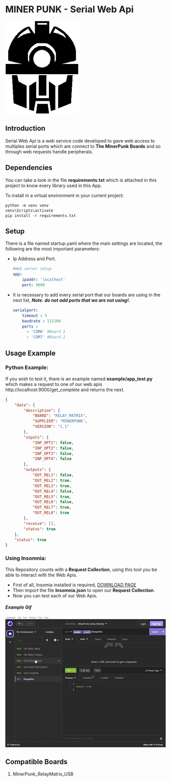 # MINER PUNK - Serial Web Api
![logo](https://raw.githubusercontent.com/alf0ns0-l0pez/MinerPunk_Serial_WebApi/main/img/logo_corn.png)
## Introduction

Serial Web Api is a web service code developed to gave web access to multiples serial ports which are connect to **The MinerPunk Boards** and so through web requests handle peripherals.

## Dependencies

You can take a look in the file **requirements.txt** which is attached in this project to know every library used in this App. 

To install in a virtual environment in your current project:
```
python -m venv venv
venv\Scripts\activate
pip install -r requirements.txt
```
## Setup

There is a file named startup.yaml where the main settings are located, the following are the most important parameters:
* Ip Address and Port.
    ```yaml
    #Web server setup
    app:
        ipaddr: 'localhost'
        port: 9000
    ```
* It is necessary to add every serial port that our boards are using in the next list, ***Note. do not add ports that we are not using!.***
    ```yaml
    serialport:
        timeout : 5
        baudrate : 115200
        ports :
          - 'COM6' #Board 1
          - 'COM7' #Board 2
    ```
## Usage Example

### **Python Example:**
If you wish to test it, there is an example named **example/app_test.py** which makes a request to one of our web apis http://localhost:9000/get_complete and returns the next.
```json
{
	"data": {
		"description": {
			"BOARD": "RELAY_MATRIX",
			"SUPPLIER": "MINERPUNK",
			"VERSION": "1.1"
		},
		"inputs": {
			"INP_OPT1": false,
			"INP_OPT2": false,
			"INP_OPT3": false,
			"INP_OPT4": false
		},
		"outputs": {
			"OUT_REL1": false,
			"OUT_REL2": true,
			"OUT_REL3": true,
			"OUT_REL4": false,
			"OUT_REL5": true,
			"OUT_REL6": false,
			"OUT_REL7": true,
			"OUT_REL8": true
		},
		"receive": [],
		"status": true
	},
	"status": true
}
```
### **Using Insomnia:**
This Repository counts with a **Request Collection**, using this tool you be able to interact with the Web Apis.
* First of all, Insomia installed is required, [DOWNLOAD PAGE](https://insomnia.rest/download)
* Then import the file **Insomnia.json** to open our **Request Collection**.
* Now you can test each of our Web Apis.
#### ***Example Gif***
![insomnia_example](https://raw.githubusercontent.com/alf0ns0-l0pez/MinerPunk_Serial_WebApi/main/img/insomnia_example.gif)

## Compatible Boards
1. MinerPunk_RelayMatrix_USB